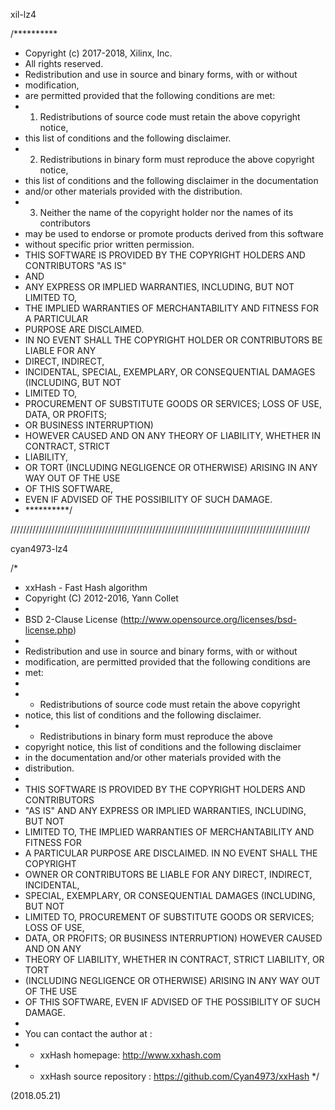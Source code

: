 xil-lz4


/**********
 * Copyright (c) 2017-2018, Xilinx, Inc.
 * All rights reserved.
 * Redistribution and use in source and binary forms, with or without
 * modification,
 * are permitted provided that the following conditions are met:
 * 1. Redistributions of source code must retain the above copyright notice,
 * this list of conditions and the following disclaimer.
 * 2. Redistributions in binary form must reproduce the above copyright notice,
 * this list of conditions and the following disclaimer in the documentation
 * and/or other materials provided with the distribution.
 * 3. Neither the name of the copyright holder nor the names of its contributors
 * may be used to endorse or promote products derived from this software
 * without specific prior written permission.
 * THIS SOFTWARE IS PROVIDED BY THE COPYRIGHT HOLDERS AND CONTRIBUTORS "AS IS"
 * AND
 * ANY EXPRESS OR IMPLIED WARRANTIES, INCLUDING, BUT NOT LIMITED TO,
 * THE IMPLIED WARRANTIES OF MERCHANTABILITY AND FITNESS FOR A PARTICULAR
 * PURPOSE ARE DISCLAIMED.
 * IN NO EVENT SHALL THE COPYRIGHT HOLDER OR CONTRIBUTORS BE LIABLE FOR ANY
 * DIRECT, INDIRECT,
 * INCIDENTAL, SPECIAL, EXEMPLARY, OR CONSEQUENTIAL DAMAGES (INCLUDING, BUT NOT
 * LIMITED TO,
 * PROCUREMENT OF SUBSTITUTE GOODS OR SERVICES; LOSS OF USE, DATA, OR PROFITS;
 * OR BUSINESS INTERRUPTION)
 * HOWEVER CAUSED AND ON ANY THEORY OF LIABILITY, WHETHER IN CONTRACT, STRICT
 * LIABILITY,
 * OR TORT (INCLUDING NEGLIGENCE OR OTHERWISE) ARISING IN ANY WAY OUT OF THE USE
 * OF THIS SOFTWARE,
 * EVEN IF ADVISED OF THE POSSIBILITY OF SUCH DAMAGE.
 * **********/



///////////////////////////////////////////////////////////////////////////////////////////////


cyan4973-lz4


/*
*  xxHash - Fast Hash algorithm
*  Copyright (C) 2012-2016, Yann Collet
*
*  BSD 2-Clause License (http://www.opensource.org/licenses/bsd-license.php)
*
*  Redistribution and use in source and binary forms, with or without
*  modification, are permitted provided that the following conditions are
*  met:
*
*  * Redistributions of source code must retain the above copyright
*  notice, this list of conditions and the following disclaimer.
*  * Redistributions in binary form must reproduce the above
*  copyright notice, this list of conditions and the following disclaimer
*  in the documentation and/or other materials provided with the
*  distribution.
*
*  THIS SOFTWARE IS PROVIDED BY THE COPYRIGHT HOLDERS AND CONTRIBUTORS
*  "AS IS" AND ANY EXPRESS OR IMPLIED WARRANTIES, INCLUDING, BUT NOT
*  LIMITED TO, THE IMPLIED WARRANTIES OF MERCHANTABILITY AND FITNESS FOR
*  A PARTICULAR PURPOSE ARE DISCLAIMED. IN NO EVENT SHALL THE COPYRIGHT
*  OWNER OR CONTRIBUTORS BE LIABLE FOR ANY DIRECT, INDIRECT, INCIDENTAL,
*  SPECIAL, EXEMPLARY, OR CONSEQUENTIAL DAMAGES (INCLUDING, BUT NOT
*  LIMITED TO, PROCUREMENT OF SUBSTITUTE GOODS OR SERVICES; LOSS OF USE,
*  DATA, OR PROFITS; OR BUSINESS INTERRUPTION) HOWEVER CAUSED AND ON ANY
*  THEORY OF LIABILITY, WHETHER IN CONTRACT, STRICT LIABILITY, OR TORT
*  (INCLUDING NEGLIGENCE OR OTHERWISE) ARISING IN ANY WAY OUT OF THE USE
*  OF THIS SOFTWARE, EVEN IF ADVISED OF THE POSSIBILITY OF SUCH DAMAGE.
*
*  You can contact the author at :
*  - xxHash homepage: http://www.xxhash.com
*  - xxHash source repository : https://github.com/Cyan4973/xxHash
*/






(2018.05.21)
